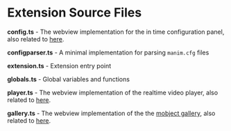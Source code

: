 # Extension Source Files

**config.ts** - The webview implementation for the in time configuration panel, also related to [here](../webview/config).

**configparser.ts** - A minimal implementation for parsing `manim.cfg` files

**extension.ts** - Extension entry point

**globals.ts** - Global variables and functions

**player.ts** - The webview implementation of the realtime video player, also related to [here](../webview/player).

**gallery.ts** - The webview implementation of the the [mobject gallery](https://github.com/kolibril13/mobject-gallery), also related to [here](../webview/gallery).